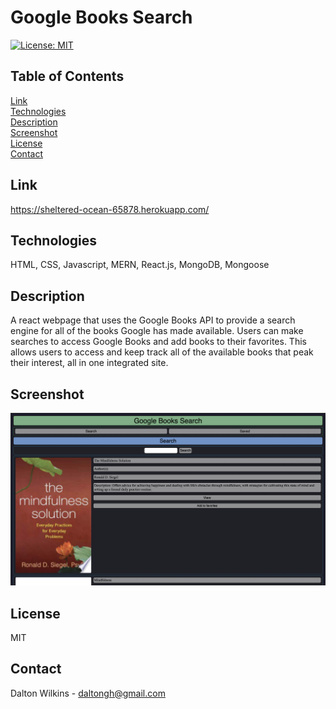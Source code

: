 # Google Books Search

[![License: MIT](https://img.shields.io/badge/License-MIT-blue.svg)](https://opensource.org/licenses/MIT)

## Table of Contents
[Link](#Link)  
[Technologies](#Technologies)  
[Description](#Description)  
[Screenshot](#Screenshot)  
[License](#License)  
[Contact](#Contact)

## Link
https://sheltered-ocean-65878.herokuapp.com/

## Technologies
HTML, CSS, Javascript, MERN, React.js, MongoDB, Mongoose

## Description
A react webpage that uses the Google Books API to provide a search engine for all of the books Google has made available. Users can make searches to access Google Books and add books to their favorites. This allows users to access and keep track all of the available books that peak their interest, all in one integrated site.

## Screenshot
![Screenshot 1](client/src/assets/images/screenshot1.png)

## License
MIT

## Contact
Dalton Wilkins - daltongh@gmail.com
